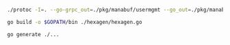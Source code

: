
```bash
./protoc -I=. --go-grpc_out=./pkg/manabuf/usermgmt --go_out=./pkg/manabuf/usermgmt ./proto/usermgmt/user.proto
```

```bash
go build -o $GOPATH/bin ./hexagen/hexagen.go
```

```bash
go generate ./...
```